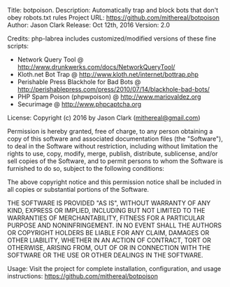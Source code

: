 Title: botpoison.
Description: Automatically trap and block bots that don't obey robots.txt rules
Project URL: https://github.com/mithereal/botpoison
Author: Jason Clark 
Release: Oct 12th, 2016
Version: 2.0

Credits: php-labrea includes customized/modified versions of these fine scripts:
 - Network Query Tool @ http://www.drunkwerks.com/docs/NetworkQueryTool/
 - Kloth.net Bot Trap @ http://www.kloth.net/internet/bottrap.php
 - Perishable Press Blackhole for Bad Bots @ http://perishablepress.com/press/2010/07/14/blackhole-bad-bots/
 - PHP Spam Poison (phpwpoison) @ http://www.mariovaldez.org
 - Securimage @ http://www.phpcaptcha.org
 
License: Copyright (c) 2016 by Jason Clark (mithereal@gmail.com)

Permission is hereby granted, free of charge, to any person obtaining a copy of this software and associated documentation 
files (the "Software"), to deal in the Software without restriction, including without limitation the rights to use, copy, 
modify, merge, publish, distribute, sublicense, and/or sell copies of the Software, and to permit persons to whom the 
Software is furnished to do so, subject to the following conditions:

The above copyright notice and this permission notice shall be included in all copies or substantial portions of the Software.

THE SOFTWARE IS PROVIDED "AS IS", WITHOUT WARRANTY OF ANY KIND, EXPRESS OR IMPLIED, INCLUDING BUT NOT LIMITED TO THE WARRANTIES
OF MERCHANTABILITY, FITNESS FOR A PARTICULAR PURPOSE AND NONINFRINGEMENT. IN NO EVENT SHALL THE AUTHORS OR COPYRIGHT HOLDERS BE
LIABLE FOR ANY CLAIM, DAMAGES OR OTHER LIABILITY, WHETHER IN AN ACTION OF CONTRACT, TORT OR OTHERWISE, ARISING FROM, OUT OF OR
IN CONNECTION WITH THE SOFTWARE OR THE USE OR OTHER DEALINGS IN THE SOFTWARE.

Usage: Visit the project for complete installation, configuration, and usage instructions:
https://github.com/mithereal/botpoison
